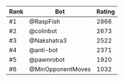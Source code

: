 Rank|Bot|Rating
---|---|---
#1|@RaspFish|2866
#2|@colinbot|2673
#3|@Nakshatra3|2522
#4|@anti-bot|2371
#5|@pawnrobot|1920
#6|@MinOpponentMoves|1032
